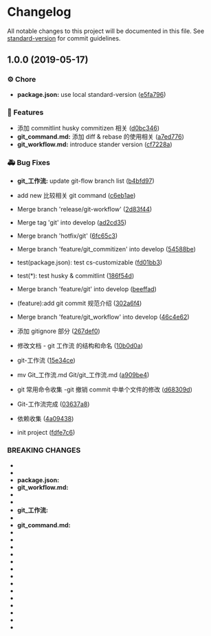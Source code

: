 # Changelog

All notable changes to this project will be documented in this file. See [standard-version](https://github.com/conventional-changelog/standard-version) for commit guidelines.

## 1.0.0 (2019-05-17)


### ⚙️  Chore

* **package.json:** use local standard-version ([e5fa796](https://bitbucket.org/ffstone/post_md/commit/e5fa796))


### 🚀  Features

* 添加 commitlint husky commitizen 相关 ([d0bc346](https://bitbucket.org/ffstone/post_md/commit/d0bc346))
* **git_command.md:** 添加 diff & rebase 的使用相关 ([a7ed776](https://bitbucket.org/ffstone/post_md/commit/a7ed776))
* **git_workflow.md:** introduce stander version ([cf7228a](https://bitbucket.org/ffstone/post_md/commit/cf7228a))


### 🚑  Bug Fixes

* **git_工作流:** update git-flow branch list ([b4bfd97](https://bitbucket.org/ffstone/post_md/commit/b4bfd97))


* add new 比较相关 git command ([c6eb1ae](https://bitbucket.org/ffstone/post_md/commit/c6eb1ae))
* Merge branch 'release/git-workflow' ([2d83f44](https://bitbucket.org/ffstone/post_md/commit/2d83f44))
* Merge tag 'git' into develop ([ad2cd35](https://bitbucket.org/ffstone/post_md/commit/ad2cd35))
* Merge branch 'hotfix/git' ([6fc65c3](https://bitbucket.org/ffstone/post_md/commit/6fc65c3))
* Merge branch 'feature/git_commitizen' into develop ([54588be](https://bitbucket.org/ffstone/post_md/commit/54588be))
* test(package.json): test cs-customizable ([fd01bb3](https://bitbucket.org/ffstone/post_md/commit/fd01bb3))
* test(*): test husky & commitlint ([186f54d](https://bitbucket.org/ffstone/post_md/commit/186f54d))
* Merge branch 'feature/git' into develop ([beeffad](https://bitbucket.org/ffstone/post_md/commit/beeffad))
* (feature):add git commit 规范介绍 ([302a6f4](https://bitbucket.org/ffstone/post_md/commit/302a6f4))
* Merge branch 'feature/git_workflow' into develop ([46c4e62](https://bitbucket.org/ffstone/post_md/commit/46c4e62))
* 添加 gitignore 部分 ([267def0](https://bitbucket.org/ffstone/post_md/commit/267def0))
* 修改文档 - git 工作流 的结构和命名 ([10b0d0a](https://bitbucket.org/ffstone/post_md/commit/10b0d0a))
* git-工作流 ([15e34ce](https://bitbucket.org/ffstone/post_md/commit/15e34ce))
*  mv Git_工作流.md Git/git_工作流.md ([a909be4](https://bitbucket.org/ffstone/post_md/commit/a909be4))
* git 常用命令收集 -git 撤销 commit 中单个文件的修改 ([d68309d](https://bitbucket.org/ffstone/post_md/commit/d68309d))
* Git-工作流完成 ([03637a8](https://bitbucket.org/ffstone/post_md/commit/03637a8))
* 依赖收集 ([4a09438](https://bitbucket.org/ffstone/post_md/commit/4a09438))
* init project ([fdfe7c6](https://bitbucket.org/ffstone/post_md/commit/fdfe7c6))


### BREAKING CHANGES

* 
* 
* **package.json:** 
* **git_workflow.md:** 
* 
* 
* **git_工作流:** 
* 
* **git_command.md:** 
* 
* 
* 
* 
* 
* 
* 
* 
* 
* 
* 
* 
* 
* 
